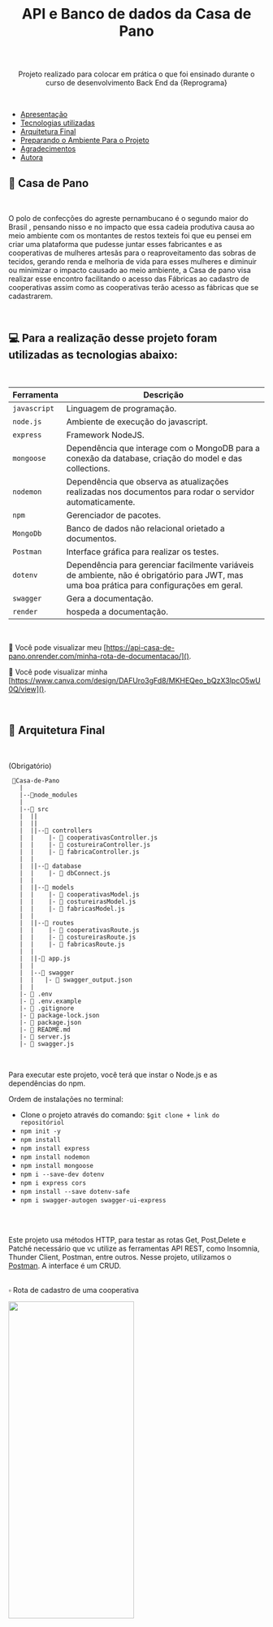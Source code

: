 <h1 align="center">
    <br>
    <p align="center"> API e Banco de dados da Casa de Pano <p>
</h1></br>

<p align="center"> Projeto realizado para colocar em prática o que foi ensinado durante o curso de desenvolvimento Back End da {Reprograma}</p>
</h1></br>


<!--ts-->
- [Apresentação](#-Apresentação)
- [Tecnologias utilizadas](#-Tecnologias-Que-Vamos-Usar)
- [Arquitetura Final](#-Arquitetura-Final)
- [Preparando o Ambiente Para o Projeto](#-Preparando-o-Ambiente-Para-o-Projeto)
- [Agradecimentos](#-Agradecimentos)
- [Autora](#-Autora)


<!--te-->

## :dress:  Casa de Pano
</br>

O polo de confecções do agreste pernambucano é o segundo maior do Brasil , pensando nisso e no impacto que essa cadeia produtiva causa ao meio ambiente com os montantes de restos texteis foi que eu pensei em criar uma plataforma que pudesse juntar esses fabricantes e as cooperativas de mulheres artesãs para o reaproveitamento das sobras de tecidos, gerando renda e melhoria de vida para esses mulheres e diminuir ou minimizar o impacto causado ao meio ambiente,  a Casa de pano visa realizar esse encontro facilitando o acesso das Fábricas ao cadastro de cooperativas assim como as cooperativas terão acesso as fábricas que se cadastrarem.



</br>

## 💻 Para a realização desse projeto foram utilizadas as tecnologias abaixo:

</br>

| Ferramenta | Descrição |
| --- | --- |
| `javascript` | Linguagem de programação. |
| `node.js`    | Ambiente de execução do javascript.|
| `express`    | Framework NodeJS. |
| `mongoose`   | Dependência que interage com o MongoDB para a conexão da database, criação do model e das collections.|
| `nodemon`    | Dependência que observa as atualizações realizadas nos documentos para rodar o servidor automaticamente.|
| `npm`        | Gerenciador de pacotes.|
| `MongoDb`    | Banco de dados não relacional orietado a documentos.|
| `Postman` | Interface gráfica para realizar os testes.|
| `dotenv`| Dependência  para gerenciar facilmente variáveis de ambiente, não é obrigatório para JWT, mas uma boa prática para configurações em geral.|
| `swagger`| Gera a documentação.|
| `render`| hospeda a documentação.|

</br>

📄 Você pode visualizar meu [https://api-casa-de-pano.onrender.com/minha-rota-de-documentacao/]().
</br>


📄 Você pode visualizar minha [https://www.canva.com/design/DAFUro3gFd8/MKHEQeo_bQzX3lpcO5wU0Q/view]().

</br>


##  📁 Arquitetura Final

</br>

(Obrigatório)
```
 📁Casa-de-Pano
   |
   |--📁node_modules
   |
   |--📁 src
   |  ||
   |  ||
   |  ||--📁 controllers
   |  |    |- 📄 cooperativasController.js
   |  |    |- 📄 costureiraController.js
   |  |    |- 📄 fabricaController.js
   |  |
   |  ||--📁 database
   |  |    |- 📄 dbConnect.js
   |  |
   |  ||--📁 models
   |  |    |- 📄 cooperativasModel.js
   |  |    |- 📄 costureirasModel.js
   |  |    |- 📄 fabricasModel.js
   |  |
   |  ||--📁 routes
   |  |    |- 📄 cooperativasRoute.js
   |  |    |- 📄 costureirasRoute.js
   |  |    |- 📄 fabricasRoute.js
   |  |
   |  ||-📄 app.js
   |  |
   |  |--📁 swagger
   |  |   |- 📄 swagger_output.json
   |  |
   |- 📄 .env
   |- 📄 .env.example
   |- 📄 .gitignore
   |- 📄 package-lock.json
   |- 📄 package.json
   |- 📄 README.md
   |- 📄 server.js
   |- 📄 swagger.js

```
</br>

Para executar este projeto, você terá que  instar o Node.js e as dependências do npm.

Ordem de instalações no terminal:

- Clone o projeto através do comando:
`$git clone + link do repositóriol`
- `npm init -y`
- `npm install `
- `npm install express `
- `npm install nodemon `
- `npm install mongoose `
- `npm i --save-dev dotenv`
- `npm i express cors` 
- `npm install --save dotenv-safe`
- `npm i swagger-autogen swagger-ui-express`


</br>
<br>

Este projeto usa métodos HTTP, para testar as rotas Get, Post,Delete e Patché necessário que vc utilize as ferramentas API REST, como Insomnia, Thunder Client, Postman, entre outros. Nesse projeto, utilizamos o [Postman](https://www.postman.com/downloads/). A interface é um CRUD.
<br>
<br>

▫️ Rota de cadastro de uma cooperativa
<br>

<img src= "https://i.ibb.co/ym2j5T3/rota-post.png" width="70%" height="40%"/>
</p>

<br>

▫️ Rota que retorna todas as cooperativas cadastradas
<br>

<img src= "https://i.ibb.co/9T4vK1q/get-all.png" width="70%" height="40%"/>
</p>

<br>

▫️ Rota que retorna cooperativa por ID
<br>

<img src= "https://i.ibb.co/gm4m4gx/get-id.png" width="70%" height="40%"/>
</p>

<br>

▫️ Rota que altera algum dado da cooperativa
<br>

<img src= "https://i.ibb.co/RzHC1hj/rota-patch.png" width="70%" height="40%"/>
</p>

▫️ Rota que deleta a cooperativa
<br>

<img src= "https://i.ibb.co/X41XbwT/rota-delete.png" width="70%" height="40%"/>
</p>

<br>

## :heart: Agradecimentos
</br>
Estes últimos quatro meses foram muito importantes para mim, durante todo o curso passei por momentos de dificuldades entretanto nunca me senti sozinha ou desamparada, mesmo de longe fui acolhida, respeitada, valorizada, vista como alguém que nem eu reconhecia mais. Este projeto é a concretização de um sonho que nasceu das minha necessidade de mudar, de crescer, eu tenho muito a agradecer a todas as mulheres maravilhosas da turma ON19 que estiveram comigo, principalmente a Roberta,Sky,Shirlene, Cibelle, Beatriz, Elvira e Lilia, vocês seguraram a minha mão e disseram, a gente vai chegar juntas. Quero agradecer muito a todas as professoras, que me deram força, acreditaram no meu potencial , mesmo naqueles momentos em que tudo estava completamente nebulozo,e em especial a Suzik e Gaia. Meu carinho especial por este projeto que incentiva mulheres a acreditarem que a tecnologia também nos pertence. Amo todas vocês! 
</br>

## :dog: Autora
<p align="center">
<a href="https://ibb.co/5BB4B1W"><img src="https://i.ibb.co/5BB4B1W/Whats-App-Image-2022-12-14-at-10-02-41.jpg" alt="Whats-App-Image-2022-12-14-at-10-02-41" border="0"></a>
<p align="center"></p>

## Contato

[LinkedIn](https://www.linkedin.com/in/luciana-de-s%C3%A1-1ab75751/)

<p align="center">
<img src="https://user-images.githubusercontent.com/84551213/171416454-ab93ab7f-e5a0-4276-81ec-4f5cb79dff31.png" alt="logo da reprograma" border="0" width = "200" /> <p align="center"></p>
